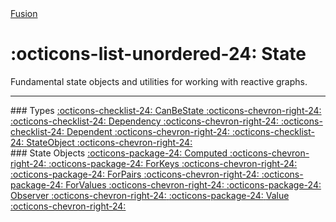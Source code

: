 <nav class="fusiondoc-api-breadcrumbs">
	<a href="..">Fusion</a>
</nav>

<h1 class="fusiondoc-api-header" markdown>
	<span class="fusiondoc-api-icon" markdown>:octicons-list-unordered-24:</span>
	<span class="fusiondoc-api-name">State</span>
</h1>

Fundamental state objects and utilities for working with reactive graphs.

-----

<div class="fusiondoc-index-multicol" markdown>

<div class="fusiondoc-index-multicol-section" markdown>
### Types

<a class="fusiondoc-api-index-link" href="canbestate" markdown>
	<span class="fusiondoc-api-icon" markdown>:octicons-checklist-24:</span>
	<span class="fusiondoc-api-name">CanBeState</span>
    <span class="fusiondoc-api-index-arrow" markdown>:octicons-chevron-right-24:</span>
</a>

<a class="fusiondoc-api-index-link" href="dependency" markdown>
	<span class="fusiondoc-api-icon" markdown>:octicons-checklist-24:</span>
	<span class="fusiondoc-api-name">Dependency</span>
    <span class="fusiondoc-api-index-arrow" markdown>:octicons-chevron-right-24:</span>
</a>

<a class="fusiondoc-api-index-link" href="dependent" markdown>
	<span class="fusiondoc-api-icon" markdown>:octicons-checklist-24:</span>
	<span class="fusiondoc-api-name">Dependent</span>
    <span class="fusiondoc-api-index-arrow" markdown>:octicons-chevron-right-24:</span>
</a>

<a class="fusiondoc-api-index-link" href="stateobject" markdown>
	<span class="fusiondoc-api-icon" markdown>:octicons-checklist-24:</span>
	<span class="fusiondoc-api-name">StateObject</span>
    <span class="fusiondoc-api-index-arrow" markdown>:octicons-chevron-right-24:</span>
</a>
</div>

<div class="fusiondoc-index-multicol-section" markdown>
### State Objects

<a class="fusiondoc-api-index-link" href="computed" markdown>
	<span class="fusiondoc-api-icon" markdown>:octicons-package-24:</span>
	<span class="fusiondoc-api-name">Computed</span>
    <span class="fusiondoc-api-index-arrow" markdown>:octicons-chevron-right-24:</span>
</a>

<a class="fusiondoc-api-index-link" href="forkeys" markdown>
	<span class="fusiondoc-api-icon" markdown>:octicons-package-24:</span>
	<span class="fusiondoc-api-name">ForKeys</span>
    <span class="fusiondoc-api-index-arrow" markdown>:octicons-chevron-right-24:</span>
</a>

<a class="fusiondoc-api-index-link" href="forpairs" markdown>
	<span class="fusiondoc-api-icon" markdown>:octicons-package-24:</span>
	<span class="fusiondoc-api-name">ForPairs</span>
    <span class="fusiondoc-api-index-arrow" markdown>:octicons-chevron-right-24:</span>
</a>

<a class="fusiondoc-api-index-link" href="forvalues" markdown>
	<span class="fusiondoc-api-icon" markdown>:octicons-package-24:</span>
	<span class="fusiondoc-api-name">ForValues</span>
    <span class="fusiondoc-api-index-arrow" markdown>:octicons-chevron-right-24:</span>
</a>

<a class="fusiondoc-api-index-link" href="observer" markdown>
	<span class="fusiondoc-api-icon" markdown>:octicons-package-24:</span>
	<span class="fusiondoc-api-name">Observer</span>
    <span class="fusiondoc-api-index-arrow" markdown>:octicons-chevron-right-24:</span>
</a>

<a class="fusiondoc-api-index-link" href="value" markdown>
	<span class="fusiondoc-api-icon" markdown>:octicons-package-24:</span>
	<span class="fusiondoc-api-name">Value</span>
    <span class="fusiondoc-api-index-arrow" markdown>:octicons-chevron-right-24:</span>
</a>
</div>

</div>